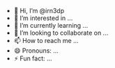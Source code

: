 - 👋 Hi, I’m @irn3dp
- 👀 I’m interested in ...
- 🌱 I’m currently learning ...
- 💞️ I’m looking to collaborate on ...
- 📫 How to reach me ...
- 😄 Pronouns: ...
- ⚡ Fun fact: ...

<!---
irn3dp/irn3dp is a ✨ special ✨ repository because its `README.md` (this file) appears on your GitHub profile.
You can click the Preview link to take a look at your changes.
--->
